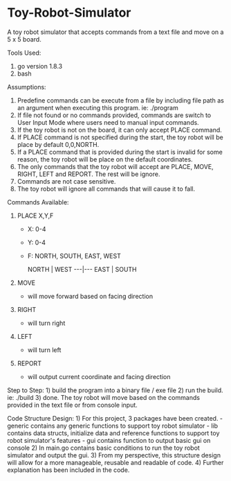 # Toy-Robot-Simulator
A toy robot simulator that accepts commands from a text file and move on a 5 x 5 board.

Tools Used:
   1) go version 1.8.3
   2) bash

Assumptions:
   1) Predefine commands can be execute from a file by including file path as an argument
   when executing this program. ie: ./program <file path>
   2) If file not found or no commands provided, commands are switch to User Input Mode where users need
   to manual input commands.
   3) If the toy robot is not on the board, it can only accept PLACE command.
   4) If PLACE command is not specified during the start, the toy robot will be place by default 0,0,NORTH.
   5) If a PLACE command that is provided during the start is invalid for some reason, the toy robot will be
   place on the default coordinates.
   6) The only commands that the toy robot will accept are PLACE, MOVE, RIGHT, LEFT and REPORT. The rest will be
   ignore.
   7) Commands are not case sensitive.
   8) The toy robot will ignore all commands that will cause it to fall.

Commands Available:
   1) PLACE X,Y,F
        - X: 0-4
        - Y: 0-4
        - F: NORTH, SOUTH, EAST, WEST

          NORTH
            |
    WEST ---|--- EAST
            |
          SOUTH

   2) MOVE
        - will move forward based on facing direction
   3) RIGHT
        - will turn right
   4) LEFT
        - will turn left
   5) REPORT
        - will output current coordinate and facing direction

Step to Step:
    1) build the program into a binary file / exe file
    2) run the build. ie: ./build <file path optional>
    3) done. The toy robot will move based on the commands provided in the text file or from console input.

Code Structure Design:
    1) For this project, 3 packages have been created.
        - generic contains any generic functions to support toy robot simulator
        - lib contains data structs, initialize data and reference functions to support toy
        robot simulator's features
        - gui contains function to output basic gui on console
    2) In main.go contains basic conditions to run the toy robot simulator and output the gui.
    3) From my perspective, this structure design will allow for a more manageable, reusable and
    readable of code.
    4) Further explanation has been included in the code.